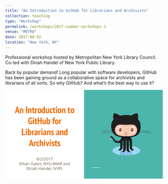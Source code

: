 ```yaml
---
title: "An Introduction to GitHub for Librarians and Archivists"
collection: teaching
type: "Workshop"
permalink: /workshops/2017-summer-workshops-1
venue: "METRO"
date: 2017-08-02
location: "New York, NY"
---
```


Professional workshop hosted by Metropolitan New York Library Council. Co-led with Dinah Handel of New York Public Library.

Back by popular demand! Long popular with software developers, GitHub has been gaining ground as a collaborative space for archivists and librarians of all sorts. So why GitHub? And what’s the best way to use it?

[![](/images/github-metro-aug-2017.png)](/files/METRO_Github_Workshop.pdf)
